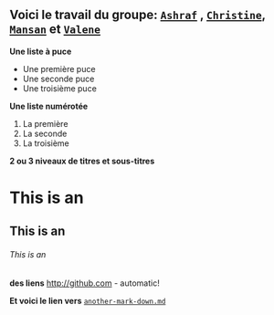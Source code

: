 ## **Voici le travail du groupe: [`Ashraf`](https://github.com/Ashr4f) , [`Christine`](https://github.com/chrisbetbeder), [`Mansan`](https://github.com/mansan1souleiman1ahmed) et [`Valene`](https://github.com/valenedemazy)**

**Une liste à puce**

* Une première puce
* Une seconde puce
* Une troisième puce

**Une liste numérotée**

1. La première
2. La seconde
3. La troisième



**2 ou 3 niveaux de titres et sous-titres**

# This is an
## This is an
###### This is an

**des liens**
http://github.com - automatic!



**Et voici le lien vers** [`another-mark-down.md`](another-mark-down.md)
